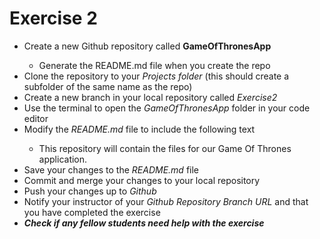 # Exercise 2
<ul>
    <li>Create a new Github repository called <strong>GameOfThronesApp</strong></li>
    <ul>
        <li>Generate the README.md file when you create the repo</li>
    </ul>
    <li>Clone the repository to your <em>Projects folder</em> (this should create a subfolder of the same name as the repo)</li>
    <li>Create a new branch in your local repository called <em>Exercise2</em></li>
    <li>Use the terminal to open the <em>GameOfThronesApp</em> folder in your code editor</li>
    <li>Modify the <em>README.md</em> file to include the following text</li>
    <ul>
        <li>This repository will contain the files for our Game Of Thrones application.</li>
    </ul>
    <li>Save your changes to the <em>README.md</em> file</li>
    <li>Commit and merge your changes to your local repository</li>
    <li>Push your changes up to <em>Github</em></li>
    <li>Notify your instructor of your <em>Github Repository Branch URL</em> and that you have completed the exercise</li>
    <li><em><strong>Check if any fellow students need help with the exercise</strong></em></li>
</ul>